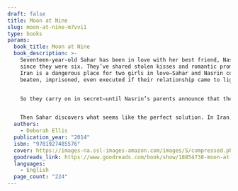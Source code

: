 ```yaml
---
draft: false
title: Moon at Nine
slug: moon-at-nine-m7vvi1
type: books
params:
  book_title: Moon at Nine
  book_description: >-
    Seventeen-year-old Sahar has been in love with her best friend, Nasrin,
    since they were six. They’ve shared stolen kisses and romantic promises. But
    Iran is a dangerous place for two girls in love—Sahar and Nasrin could be
    beaten, imprisoned, even executed if their relationship came to light.


    So they carry on in secret—until Nasrin’s parents announce that they’ve arranged for her marriage. Nasrin tries to persuade Sahar that they can go on as they have been, only now with new comforts provided by the decent, well-to-do doctor Nasrin will marry. But Sahar dreams of loving Nasrin exclusively—and openly.


    Then Sahar discovers what seems like the perfect solution. In Iran, homosexuality may be a crime, but to be a man trapped in a woman’s body is seen as nature’s mistake, and sex reassignment is legal and accessible. As a man, Sahar could be the one to marry Nasrin. Sahar will never be able to love the one she wants, in the body she wants to be loved in, without risking her life. Is saving her love worth sacrificing her true self?
  authors:
    - Deborah Ellis
  publication_year: "2014"
  isbn: "9781927485576"
  cover: https://images-na.ssl-images-amazon.com/images/S/compressed.photo.goodreads.com/books/1359401553i/17302571.jpg
  goodreads_link: https://www.goodreads.com/book/show/18854738-moon-at-nine
  languages:
    - English
  page_count: "224"
---
```

